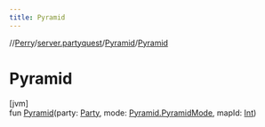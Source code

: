 ```yaml
---
title: Pyramid
---
```

//[Perry](../../../index.html)/[server.partyquest](../index.html)/[Pyramid](index.html)/[Pyramid](-pyramid.html)



# Pyramid



[jvm]\
fun [Pyramid](-pyramid.html)(party: [Party](../../net.server.world/-party/index.html), mode: [Pyramid.PyramidMode](-pyramid-mode/index.html), mapId: [Int](https://kotlinlang.org/api/latest/jvm/stdlib/kotlin/-int/index.html))




